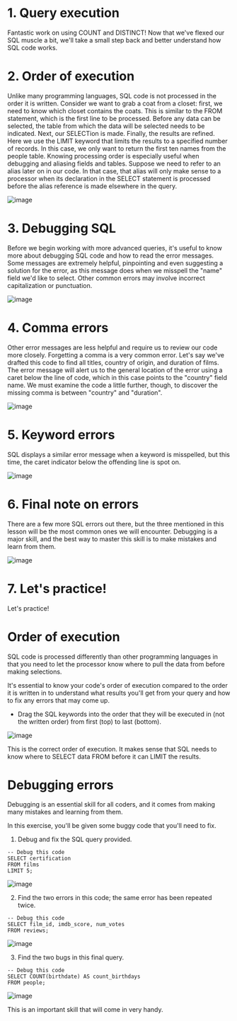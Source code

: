 # 1. Query execution

Fantastic work on using COUNT and DISTINCT! Now that we've flexed our SQL muscle a bit, we'll take a small step back and better understand how SQL code works.

# 2. Order of execution

Unlike many programming languages, SQL code is not processed in the order it is written. Consider we want to grab a coat from a closet: first, we need to know which closet contains the coats. This is similar to the FROM statement, which is the first line to be processed. Before any data can be selected, the table from which the data will be selected needs to be indicated. Next, our SELECTion is made. Finally, the results are refined. Here we use the LIMIT keyword that limits the results to a specified number of records. In this case, we only want to return the first ten names from the people table. Knowing processing order is especially useful when debugging and aliasing fields and tables. Suppose we need to refer to an alias later on in our code. In that case, that alias will only make sense to a processor when its declaration in the SELECT statement is processed before the alias reference is made elsewhere in the query.

![image](https://github.com/artempohribnyi/datacamp/assets/113499718/55e61420-7ce1-49f9-ac5c-4f9c4d8c7cdf)

# 3. Debugging SQL

Before we begin working with more advanced queries, it's useful to know more about debugging SQL code and how to read the error messages. Some messages are extremely helpful, pinpointing and even suggesting a solution for the error, as this message does when we misspell the "name" field we'd like to select. Other common errors may involve incorrect capitalization or punctuation.

![image](https://github.com/artempohribnyi/datacamp/assets/113499718/cc00835c-19e9-460a-86d3-a34b85fd1db9)

# 4. Comma errors

Other error messages are less helpful and require us to review our code more closely. Forgetting a comma is a very common error. Let's say we've drafted this code to find all titles, country of origin, and duration of films. The error message will alert us to the general location of the error using a caret below the line of code, which in this case points to the "country" field name. We must examine the code a little further, though, to discover the missing comma is between "country" and "duration".

![image](https://github.com/artempohribnyi/datacamp/assets/113499718/8800889c-4740-4076-943f-c028f3457979)

# 5. Keyword errors

SQL displays a similar error message when a keyword is misspelled, but this time, the caret indicator below the offending line is spot on.

![image](https://github.com/artempohribnyi/datacamp/assets/113499718/527d1dc0-d495-42d4-9d47-f8e237a2e01b)

# 6. Final note on errors

There are a few more SQL errors out there, but the three mentioned in this lesson will be the most common ones we will encounter. Debugging is a major skill, and the best way to master this skill is to make mistakes and learn from them.

![image](https://github.com/artempohribnyi/datacamp/assets/113499718/68cea38c-8b63-404d-a924-b38c3077e614)

# 7. Let's practice!

Let's practice!

# Order of execution

SQL code is processed differently than other programming languages in that you need to let the processor know where to pull the data from before making selections.

It's essential to know your code's order of execution compared to the order it is written in to understand what results you'll get from your query and how to fix any errors that may come up.

* Drag the SQL keywords into the order that they will be executed in (not the written order) from first (top) to last (bottom).

![image](https://github.com/artempohribnyi/datacamp/assets/113499718/de4fd417-b094-4313-adc9-360a0de341b0)

This is the correct order of execution. It makes sense that SQL needs to know where to SELECT data FROM before it can LIMIT the results.

# Debugging errors

Debugging is an essential skill for all coders, and it comes from making many mistakes and learning from them.

In this exercise, you'll be given some buggy code that you'll need to fix.

1. Debug and fix the SQL query provided.

```
-- Debug this code
SELECT certification
FROM films
LIMIT 5;
```

![image](https://github.com/artempohribnyi/datacamp/assets/113499718/284874ab-25ab-43d2-9dc5-c219d9ae515b)

2. Find the two errors in this code; the same error has been repeated twice.

```
-- Debug this code
SELECT film_id, imdb_score, num_votes
FROM reviews;
```

![image](https://github.com/artempohribnyi/datacamp/assets/113499718/036865fd-a9b6-40a5-8dff-8d6cff459479)

3. Find the two bugs in this final query.

```
-- Debug this code
SELECT COUNT(birthdate) AS count_birthdays
FROM people;
```

![image](https://github.com/artempohribnyi/datacamp/assets/113499718/7f220b52-7f26-4c18-9754-15950a6e2314)

This is an important skill that will come in very handy.


